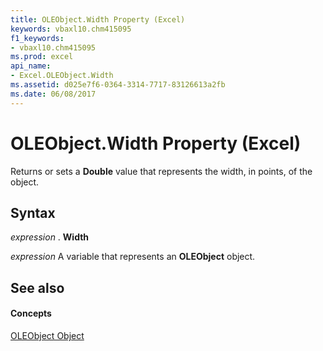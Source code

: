 ```yaml
---
title: OLEObject.Width Property (Excel)
keywords: vbaxl10.chm415095
f1_keywords:
- vbaxl10.chm415095
ms.prod: excel
api_name:
- Excel.OLEObject.Width
ms.assetid: d025e7f6-0364-3314-7717-83126613a2fb
ms.date: 06/08/2017
---
```



# OLEObject.Width Property (Excel)

Returns or sets a **Double** value that represents the width, in points, of the object.


## Syntax

 _expression_ . **Width**

 _expression_ A variable that represents an **OLEObject** object.


## See also


#### Concepts


[OLEObject Object](oleobject-object-excel.md)

